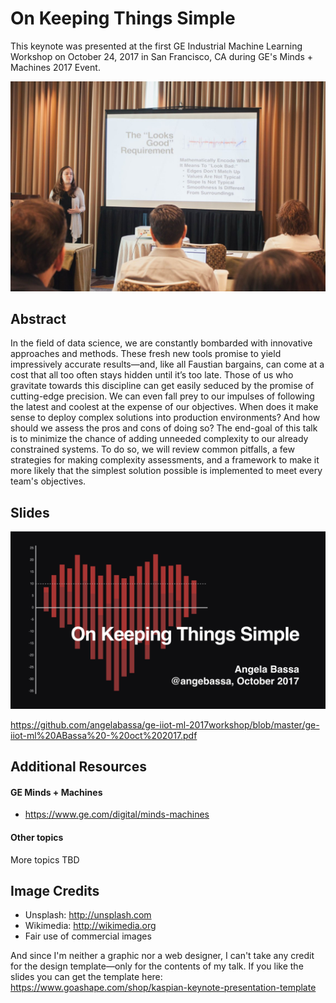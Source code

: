 # On Keeping Things Simple
This keynote was presented at the first GE Industrial Machine Learning Workshop on October 24, 2017 in San Francisco, CA during GE's Minds + Machines 2017 Event.

![ABassa - GE IMLW17](https://github.com/angelabassa/ge-iiot-ml-2017workshop/blob/master/ABassa%20-%20GE%20IMLW17.jpg)


## Abstract
In the field of data science, we are constantly bombarded with innovative approaches and methods. These fresh new tools promise to yield impressively accurate results—and, like all Faustian bargains, can come at a cost that all too often stays hidden until it’s too late. Those of us who gravitate towards this discipline can get easily seduced by the promise of cutting-edge precision. We can even fall prey to our impulses of following the latest and coolest at the expense of our objectives. When does it make sense to deploy complex solutions into production environments? And how should we assess the pros and cons of doing so? The end-goal of this talk is to minimize the chance of adding unneeded complexity to our already constrained systems. To do so, we will review common pitfalls, a few strategies for making complexity assessments, and a framework to make it more likely that the simplest solution possible is implemented to meet every team's objectives.


## Slides
![ge-iiot-ml ABassa - oct 2017](https://github.com/angelabassa/ge-iiot-ml-2017workshop/blob/master/ge-iiot-ml%20ABassa%20-%20oct%202017.png)

https://github.com/angelabassa/ge-iiot-ml-2017workshop/blob/master/ge-iiot-ml%20ABassa%20-%20oct%202017.pdf


## Additional Resources

#### GE Minds + Machines
* https://www.ge.com/digital/minds-machines

#### Other topics
More topics TBD


## Image Credits
* Unsplash: http://unsplash.com
* Wikimedia: http://wikimedia.org
* Fair use of commercial images

And since I'm neither a graphic nor a web designer, I can't take any credit for the design template—only for the contents of my talk. If you like the slides you can get the template here: https://www.goashape.com/shop/kaspian-keynote-presentation-template
